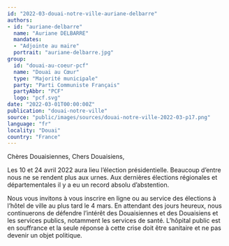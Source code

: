 ```yaml
---
id: "2022-03-douai-notre-ville-auriane-delbarre"
authors:
- id: "auriane-delbarre"
  name: "Auriane DELBARRE"
  mandates: 
  - "Adjointe au maire"
  portrait: "auriane-delbarre.jpg"
group:
  id: "douai-au-coeur-pcf"
  name: "Douai au Cœur"
  type: "Majorité municipale"
  party: "Parti Communiste Français"
  partyAbbr: "PCF"
  logo: "pcf.svg"
date: "2022-03-01T00:00:00Z"
publication: "douai-notre-ville"
source: "public/images/sources/douai-notre-ville-2022-03-p17.png"
language: "fr"
locality: "Douai"
country: "France"
---
```


Chères Douaisiennes,
Chers Douaisiens,

Les 10 et 24 avril 2022 aura lieu l’élection présidentielle. Beaucoup d’entre nous ne se rendent plus aux urnes. Aux dernières élections régionales et départementales  il y a eu un record absolu d’abstention.

Nous vous invitons à vous inscrire en ligne ou au service des élections à l’hôtel de ville au plus tard le 4 mars. En attendant des jours heureux, nous continuerons de défendre l’intérêt des Douaisiennes et des Douaisiens et les services publics, notamment les services de santé. L’hôpital public est en souffrance et la seule réponse à cette crise doit être sanitaire et ne pas devenir un objet politique.
